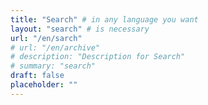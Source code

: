 ```yaml
---
title: "Search" # in any language you want
layout: "search" # is necessary
url: "/en/sarch"
# url: "/en/archive"
# description: "Description for Search"
# summary: "search"
draft: false
placeholder: ""
---
```

